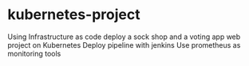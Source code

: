 # kubernetes-project
Using Infrastructure as code deploy a sock shop and a voting app web project on Kubernetes 
Deploy pipeline with jenkins 
Use prometheus as monitoring tools 
